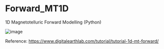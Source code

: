 # Forward_MT1D
1D Magnetotelluric Forward Modelling (Python)

![image](https://user-images.githubusercontent.com/113156229/216019726-709d746d-8837-4d95-a641-80948ae706f9.png)


Reference: https://www.digitalearthlab.com/tutorial/tutorial-1d-mt-forward/
